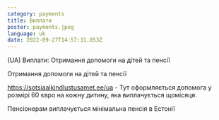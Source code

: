 ```yaml
---
category: payments
title: Виплати
poster: payments.jpeg
language: uk
date: 2022-09-27T14:57:31.853Z
---
```

(UA) Виплати: Отримання допомоги на дітей та пенсії

Отримання допомоги на дітей та пенсії

https://sotsiaalkindlustusamet.ee/ua - Тут оформляється допомога у розмірі 60 євро на кожну дитину, яка виплачується щомісяця.

Пенсіонерам виплачується мінімальна пенсія в Естонії